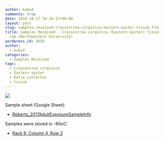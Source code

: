 ```yaml
---
author: kubu4
comments: true
date: 2018-10-17 18:34:17+00:00
layout: post
slug: samples-received-crassostrea-virginica-eastern-oyster-tissue-from-lotterhos-lab-northeastern-university
title: Samples Received - Crassostrea virginica (Eastern oyster) tissue from Lotterhos
  Lab (Northeastern University)
wordpress_id: 3656
author:
  - kubu4
categories:
  - Samples Received
tags:
  - Crassostrea virginica
  - Eastern oyster
  - Katie Lotterhos
  - tissue
---
```


![](https://gannet.fish.washington.edu/Atumefaciens/images/20181017_samples_recd.jpg)

Sample sheet (Google Sheet):





  * [Roberts_2017AdultExposureSampleInfo](httpss://docs.google.com/spreadsheets/d/1gEtDe5ogUpn0nYC0dn_cGdx_1l0UI2Z6kczU5UdBY4M/edit?usp=sharing)



Samples were stored in -80oC:





  * [Rack 9, Column 4, Row 2](httpss://docs.google.com/spreadsheets/d/1Qsvz3QTURlPF_hX05BQxjom3484WuMfqQ1ILl9LEljU/edit?usp=sharing)


